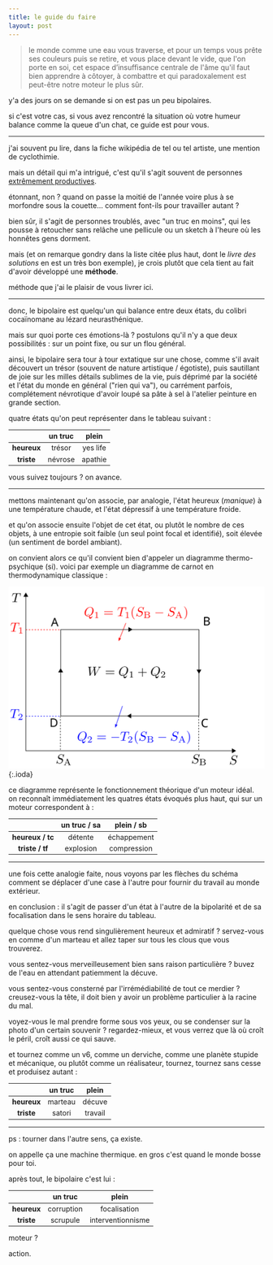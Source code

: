 ```yaml
---
title: le guide du faire
layout: post
---
```


> le monde comme une eau vous traverse, 
> et pour un temps vous prête ses couleurs puis se retire, 
> et vous place devant le vide, que l'on porte en soi, 
> cet espace d’insuffisance centrale de l'âme qu'il faut bien apprendre à côtoyer, 
> à combattre et qui paradoxalement est peut-être notre moteur le plus sûr.


y'a des jours on se demande si on est pas un peu bipolaires.


si c'est votre cas,
si vous avez rencontré la situation
où votre humeur balance comme la queue d'un chat,
ce guide est pour vous.

---

j'ai souvent pu lire,
dans la fiche wikipédia de tel ou tel artiste,
une mention de cyclothimie.

mais un détail qui m'a intrigué,
c'est qu'il s'agit souvent
de personnes 
[extrêmement productives](https://fr.wikipedia.org/wiki/Liste_de_personnalit%C3%A9s_ayant_un_trouble_bipolaire).

étonnant, non ?
quand on passe la moitié de l'année voire plus
à se morfondre sous la couette...
comment font-ils pour travailler autant ?

bien sûr, il s'agit de personnes troublés,
avec "un truc en moins",
qui les pousse à retoucher sans relâche 
une pellicule ou un sketch
à l'heure où les honnêtes gens dorment.

mais
(et on remarque gondry dans la liste citée plus haut,
dont le *livre des solutions* en est un très bon exemple),
je crois plutôt que cela tient au fait
d'avoir développé une **méthode**.

méthode que j'ai le plaisir de vous livrer ici.

---

donc, le bipolaire est quelqu'un
qui balance entre deux états,
du colibri cocaïnomane
au lézard neurasthénique.

mais sur quoi porte ces émotions-là ?
postulons qu'il n'y a que deux possibilités :
sur un point fixe, ou sur un flou général.

ainsi, le bipolaire sera tour à tour
extatique sur une chose,
comme s'il avait découvert un trésor
(souvent de nature artistique / égotiste),
puis sautillant de joie
sur les milles détails sublimes de la vie,
puis déprimé par la société et l'état du monde en général
("rien qui va"),
ou carrément parfois,
complétement névrotique d'avoir loupé sa pâte à sel
à l'atelier peinture en grande section.

quatre états qu'on peut représenter dans le tableau suivant :


|             | **un truc** |     **plein**     |
|:-----------:|:-----------:|:-----------------:|
| **heureux** |    trésor   |      yes life     |
|  **triste** |    névrose  |      apathie      |

vous suivez toujours ? on avance.

---

mettons maintenant qu'on associe, par analogie,
l'état heureux (*manique*)
à une température chaude,
et l'état dépressif à une température froide.

et qu'on associe ensuite l'objet de cet état,
ou plutôt le nombre de ces objets,
à une entropie soit faible
(un seul point focal et identifié),
soit élevée (un sentiment de bordel ambiant).

on convient alors ce qu'il convient bien d'appeler
un diagramme thermo-psychique (si).
voici par exemple un diagramme de carnot
en thermodynamique classique :

![cycle](/img/bouger/cycle.svg){:.ioda}

ce diagramme représente le fonctionnement théorique
d'un moteur idéal.
on reconnaît immédiatement les quatres états 
évoqués plus haut,
qui sur un moteur correspondent à :

|                  | **un truc / sa** |  **plein / sb**   |
|:----------------:|:----------------:|:-----------------:|
| **heureux / tc** |      détente     |     échappement   |
|  **triste / tf** |     explosion    |     compression   |

---

une fois cette analogie faite,
nous voyons par les flèches du schéma
comment se déplacer d'une case à l'autre
pour fournir du travail au monde extérieur.

en conclusion : il s'agit de passer d'un état à l'autre de la bipolarité
et de sa focalisation
dans le sens horaire du tableau.

quelque chose vous rend singulièrement heureux et admiratif ?
servez-vous en comme d'un marteau et allez taper sur tous les clous que vous trouverez.

vous sentez-vous merveilleusement bien sans raison particulière ?
buvez de l'eau en attendant patiemment la décuve.

vous sentez-vous consterné par l'irrémédiabilité de tout ce merdier ?
creusez-vous la tête, il doit bien y avoir un problème particulier à la racine du mal.

voyez-vous le mal prendre forme sous vos yeux, 
ou se condenser sur la photo d'un certain souvenir ?
regardez-mieux, et vous verrez que là où croît le péril,
croît aussi ce qui sauve.

et tournez comme un v6, comme un derviche,
comme une planète stupide et mécanique,
ou plutôt comme un réalisateur,
tournez,
tournez sans cesse et produisez autant :

|             | **un truc** |     **plein**     |
|:-----------:|:-----------:|:-----------------:|
| **heureux** |   marteau   |    décuve         |
|  **triste** |   satori    |    travail        |

---

ps : tourner dans l'autre sens, ça existe.

on appelle ça une machine thermique.
en gros c'est quand le monde bosse pour toi.

après tout, le bipolaire c'est lui :

|             | **un truc** |     **plein**     |
|:-----------:|:-----------:|:-----------------:|
| **heureux** |  corruption |    focalisation   |
|  **triste** |   scrupule  | interventionnisme |

moteur ?

action.
